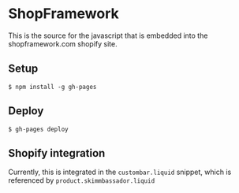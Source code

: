 # ShopFramework

This is the source for the javascript that is embedded into the shopframework.com shopify site.


## Setup

    $ npm install -g gh-pages

## Deploy

    $ gh-pages deploy

## Shopify integration

Currently, this is integrated in the `custombar.liquid` snippet, which is referenced by `product.skimmbassador.liquid`
